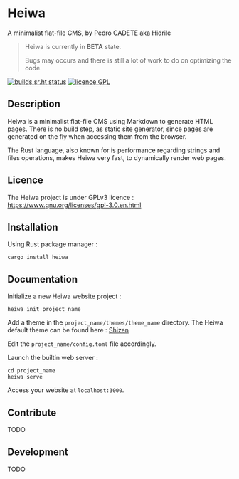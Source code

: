 # Heiwa
A minimalist flat-file CMS, by Pedro CADETE aka Hidrile


> Heiwa is currently in **BETA** state.
> 
> Bugs may occurs and there is still a lot of work to do on optimizing the code.


[![builds.sr.ht status](https://builds.sr.ht/~hidrile/heiwa.svg)](https://builds.sr.ht/~hidrile/heiwa?)
[![licence GPL](https://img.shields.io/badge/license-GPL_3.0-blue.svg?style=flat)](https://git.sr.ht/~hidrile/heiwa/tree/main/item/LICENCE)

## Description

Heiwa is a minimalist flat-file CMS using Markdown to generate HTML pages. There is no build step, as static site generator, since pages are generated on the fly when accessing them from the browser.

The Rust language, also known for is performance regarding strings and files operations, makes Heiwa very fast, to dynamically render web pages.

## Licence

The Heiwa project is under GPLv3 licence : https://www.gnu.org/licenses/gpl-3.0.en.html

## Installation

Using Rust package manager :

```shell
cargo install heiwa
```

## Documentation

Initialize a new Heiwa website project : 

```shell
heiwa init project_name
```

Add a theme in the `project_name/themes/theme_name` directory. The Heiwa default theme can be found here : [Shizen](https://git.sr.ht/~hidrile/shizen)

Edit the `project_name/config.toml` file accordingly.

Launch the builtin web server : 

```shell
cd project_name
heiwa serve
```

Access your website at `localhost:3000`.

## Contribute

TODO

## Development

TODO
